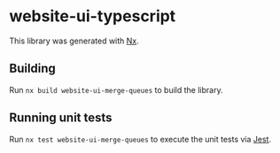 # website-ui-typescript

This library was generated with [Nx](https://nx.dev).

## Building

Run `nx build website-ui-merge-queues` to build the library.

## Running unit tests

Run `nx test website-ui-merge-queues` to execute the unit tests via [Jest](https://jestjs.io).
